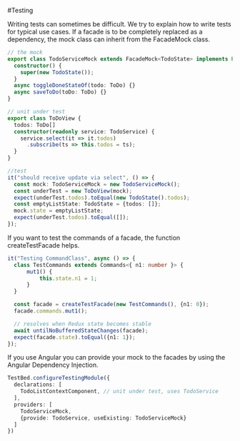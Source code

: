 #Testing

Writing tests can sometimes be difficult. We try to explain how to write tests for
typical use cases.
If a facade is to be completely replaced as a dependency, the mock class can inherit
from the FacadeMock class.

```typescript
// the mock
export class TodoServiceMock extends FacadeMock<TodoState> implements Partial<TodoService> {
  constructor() {
    super(new TodoState());
  }
  async toggleDoneStateOf(todo: ToDo) {}
  async saveToDo(toDo: ToDo) {}
}

// unit under test
export class ToDoView {
  todos: ToDo[]
  constructor(readonly service: TodoService) {
    service.select(it => it.todos)
      .subscribe(ts => this.todos = ts);
  }
}

//test
it("should receive update via select", () => {
  const mock: TodoServiceMock = new TodoServiceMock();
  const underTest = new ToDoView(mock);
  expect(underTest.todos).toEqual(new TodoState().todos);
  const emptyListState: TodoState = {todos: []};
  mock.state = emptyListState;
  expect(underTest.todos).toEqual([]);
});
```

If you want to test the commands of a facade, the function createTestFacade helps.

```typescript
it("Testing CommandClass", async () => {
  class TestCommands extends Commands<{ n1: number }> {
      mut1() {
          this.state.n1 = 1;
      }
  }

  const facade = createTestFacade(new TestCommands(), {n1: 0});
  facade.commands.mut1();

  // resolves when Redux state becomes stable
  await untilNoBufferedStateChanges(facade);
  expect(facade.state).toEqual({n1: 1});
});
```

If you use Angular you can provide your mock to the facades by using the 
Angular Dependency Injection.

```typescript
TestBed.configureTestingModule({
  declarations: [
    TodoListContextComponent, // unit under test, uses TodoService
  ],
  providers: [
    TodoServiceMock,
    {provide: TodoService, useExisting: TodoServiceMock}
  ]
})
```
